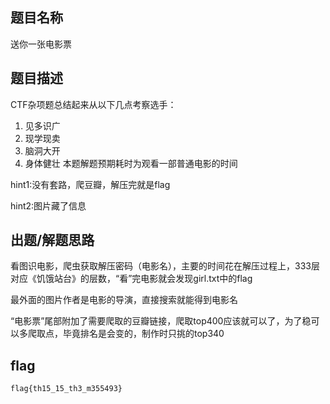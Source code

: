 ## 题目名称
送你一张电影票

## 题目描述
CTF杂项题总结起来从以下几点考察选手：

1. 见多识广
2. 现学现卖
3. 脑洞大开
4. 身体健壮
本题解题预期耗时为观看一部普通电影的时间

hint1:没有套路，爬豆瓣，解压完就是flag

hint2:图片藏了信息

## 出题/解题思路

看图识电影，爬虫获取解压密码（电影名），主要的时间花在解压过程上，333层对应《饥饿站台》的层数，“看”完电影就会发现girl.txt中的flag

最外面的图片作者是电影的导演，直接搜索就能得到电影名

“电影票”尾部附加了需要爬取的豆瓣链接，爬取top400应该就可以了，为了稳可以多爬取点，毕竟排名是会变的，制作时只挑的top340

## flag
```
flag{th15_15_th3_m355493}
```
